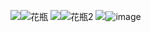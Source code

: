 ![](huaping.png)![花瓶](https://user-images.githubusercontent.com/82360005/115325741-c1126b00-a1be-11eb-97b2-ec48616b62b9.png)
![](huaping2.png)![花瓶2](https://user-images.githubusercontent.com/82360005/115325765-cb346980-a1be-11eb-9ca3-71e69f547a5d.png)
![](s.png)![image](https://user-images.githubusercontent.com/82360005/115327373-69293380-a1c1-11eb-83d7-87549fa70bcd.png)
